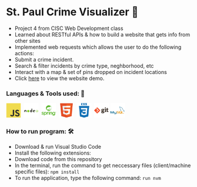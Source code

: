 # St. Paul Crime Visualizer 🔫
- Project 4 from CISC Web Development class
- Learned about RESTful APIs & how to build a website that gets info from other sites
- Implemented web requests which allows the user to do the following actions:
- Submit a crime incident.
- Search & filter incidents by crime type, neghborhood, etc
- Interact with a map & set of pins dropped on incident locations
- Click [here](https://www.youtube.com/watch?v=2y4dt2fvAV0) to view the website demo.

### Languages & Tools used: 🧰
<div>
  <img src="https://github.com/devicons/devicon/blob/master/icons/javascript/javascript-original.svg" title="JavaScript" alt="JavaScript" width="40" height="40"/>&nbsp;
  <img src="https://github.com/devicons/devicon/blob/master/icons/nodejs/nodejs-original-wordmark.svg" title="NodeJS" alt="NodeJS" width="40" height="40"/>&nbsp;
  <img src="https://github.com/devicons/devicon/blob/master/icons/spring/spring-original-wordmark.svg" title="Spring" alt="Spring" width="40" height="40"/>&nbsp;
  <img src="https://github.com/devicons/devicon/blob/master/icons/html5/html5-original.svg" title="HTML5" alt="HTML" width="40" height="40"/>&nbsp;
  <img src="https://github.com/devicons/devicon/blob/master/icons/css3/css3-plain-wordmark.svg"  title="CSS3" alt="CSS" width="40" height="40"/>&nbsp;
  <img src="https://github.com/devicons/devicon/blob/master/icons/git/git-original-wordmark.svg" title="Git" **alt="Git" width="40" height="40"/>
  <img src="https://github.com/devicons/devicon/blob/master/icons/mysql/mysql-original-wordmark.svg" title="MySQL"  alt="MySQL" width="40" height="40"/>&nbsp;
</div>

### How to run program: 🛠️
- Download & run Visual Studio Code
- Install the following extensions: 
- Download code from this repository
- In the terminal, run the command to get neccessary files (client/machine specific files):
``npm install``
- To run the application, type the following command:
``run nvm``
